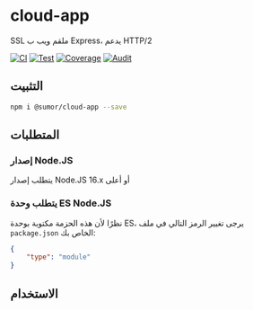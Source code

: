 # cloud-app
SSL ملقم ويب ب Express، يدعم HTTP/2

[![CI](https://github.com/sumor-cloud/cloud-app/actions/workflows/ci.yml/badge.svg)](https://github.com/sumor-cloud/cloud-app/actions/workflows/ci.yml)
[![Test](https://github.com/sumor-cloud/cloud-app/actions/workflows/ut.yml/badge.svg)](https://github.com/sumor-cloud/cloud-app/actions/workflows/ut.yml)
[![Coverage](https://github.com/sumor-cloud/cloud-app/actions/workflows/coverage.yml/badge.svg)](https://github.com/sumor-cloud/cloud-app/actions/workflows/coverage.yml)
[![Audit](https://github.com/sumor-cloud/cloud-app/actions/workflows/audit.yml/badge.svg)](https://github.com/sumor-cloud/cloud-app/actions/workflows/audit.yml)

## التثبيت
```bash
npm i @sumor/cloud-app --save
```

## المتطلبات

### إصدار Node.JS
يتطلب إصدار Node.JS 16.x أو أعلى

### يتطلب وحدة ES Node.JS
نظرًا لأن هذه الحزمة مكتوبة بوحدة ES،
يرجى تغيير الرمز التالي في ملف `package.json` الخاص بك:
```json
{
    "type": "module"
}
```

## الاستخدام